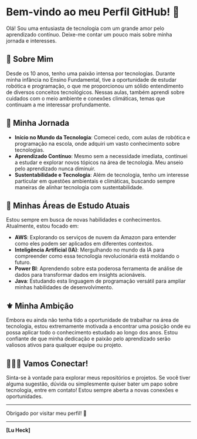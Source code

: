 # Bem-vindo ao meu Perfil GitHub! 🎡

Olá! Sou uma entusiasta de tecnologia com um grande amor pelo aprendizado contínuo. Deixe-me contar um pouco mais sobre minha jornada e interesses.


## 🌳 Sobre Mim

Desde os 10 anos, tenho uma paixão intensa por tecnologias. Durante minha infância no Ensino Fundamental, tive a oportunidade de estudar robótica e programação, o que me proporcionou um sólido entendimento de diversos conceitos tecnológicos. Nessas aulas, também aprendi sobre cuidados com o meio ambiente e conexões climáticas, temas que continuam a me interessar profundamente.


## 🌵 Minha Jornada

- **Início no Mundo da Tecnologia**: Comecei cedo, com aulas de robótica e programação na escola, onde adquiri um vasto conhecimento sobre tecnologias.
- **Aprendizado Contínuo**: Mesmo sem a necessidade imediata, continuei a estudar e explorar novos tópicos na área de tecnologia. Meu anseio pelo aprendizado nunca diminuir.
- **Sustentabilidade e Tecnologia**: Além de tecnologia, tenho um interesse particular em questões ambientais e climáticas, buscando sempre maneiras de alinhar tecnologia com sustentabilidade.


## 🌱 Minhas Áreas de Estudo Atuais

Estou sempre em busca de novas habilidades e conhecimentos. Atualmente, estou focado em:

- **AWS**: Explorando os serviços de nuvem da Amazon para entender como eles podem ser aplicados em diferentes contextos.
- **Inteligência Artificial (IA)**: Mergulhando no mundo da IA para compreender como essa tecnologia revolucionária está moldando o futuro.
- **Power BI**: Aprendendo sobre esta poderosa ferramenta de análise de dados para transformar dados em insights acionáveis.
- **Java**: Estudando esta linguagem de programação versátil para ampliar minhas habilidades de desenvolvimento.


## ⚜️ Minha Ambição

Embora eu ainda não tenha tido a oportunidade de trabalhar na área de tecnologia, estou extremamente motivada a encontrar uma posição onde eu possa aplicar todo o conhecimento estudado ao longo dos anos. Estou confiante de que minha dedicação e paixão pelo aprendizado serão valiosos ativos para qualquer equipe ou projeto.


## 🕵🏼‍♀️ Vamos Conectar!

Sinta-se à vontade para explorar meus repositórios e projetos. Se você tiver alguma sugestão, dúvida ou simplesmente quiser bater um papo sobre tecnologia, entre em contato! Estou sempre aberta a novas conexões e oportunidades.

---

Obrigado por visitar meu perfil! 🌷

---

**[Lu Heck]**
